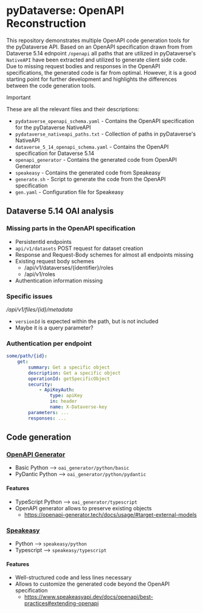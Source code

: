 # pyDataverse: OpenAPI Reconstruction

This repository demonstrates multiple OpenAPI code generation tools for the pyDataverse API. Based on an OpenAPI specification drawn from from Dataverse 5.14 ednpoint `/openapi` all paths that are utilized in pyDataverse's `NativeAPI` have been extracted and utilized to generate client side code. Due to missing request bodies and responses in the OpenAPI specifications, the generated code is far from optimal. However, it is a good starting point for further development and highlights the differences between the code generation tools.

> [!IMPORTANT]
> These are all the relevant files and their descriptions:
> 
> - `pydataverse_openapi_schema.yaml` - Contains the OpenAPI specification for the pyDataverse NativeAPI
> - `pydataverse_nativeapi_paths.txt` - Collection of paths in pyDataverse's NativeAPI
> - `dataverse_5_14_openapi_schema.yaml` - Contains the OpenAPI specification for Dataverse 5.14
> - `openapi_generator` - Contains the generated code from OpenAPI Generator
> - `speakeasy` - Contains the generated code from Speakeasy
> - `generate.sh` - Script to generate the code from the OpenAPI specification
> - `gen.yaml` - Configuration file for Speakeasy

## Dataverse 5.14 OAI analysis

### Missing parts in the OpenAPI specification

- PersistentId endpoints
- `api/v1/datasets` POST request for dataset creation
- Response and Request-Body schemes for almost all endpoints missing
- Existing request body schemes
  - /api/v1/dataverses/{identifier}/roles
  - /api/v1/roles
- Authentication information missing

### Specific issues

*/api/v1/files/{id}/metadata*

- `versionId` is expected within the path, but is not included
- Maybe it is a query parameter?

### Authentication per endpoint

```yaml
some/path/{id}:
    get:
        summary: Get a specific object
        description: Get a specific object
        operationId: getSpecificObject
        security:
            - ApiKeyAuth:
                type: apiKey
                in: header
                name: X-Dataverse-key
        parameters: ...
        responses: ...
```

## Code generation



### [OpenAPI Generator](https://openapi-generator.tech)

- Basic Python --> `oai_generator/python/basic`
- PyDantic Python --> `oai_generator/python/pydantic`

#### Features

- TypeScript Python --> `oai_generator/typescript`
- OpenAPI generator allows to preserve existing objects
  - https://openapi-generator.tech/docs/usage/#target-external-models

### [Speakeasy](https://www.speakeasyapi.dev)

- Python --> `speakeasy/python`
- Typescript --> `speakeasy/typescript`

#### Features

- Well-structured code and less lines necessary
- Allows to customize the generated code beyond the OpenAPI specification
  - https://www.speakeasyapi.dev/docs/openapi/best-practices#extending-openapi 
